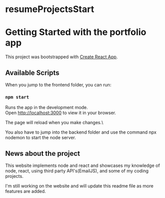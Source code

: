 # resumeProjectsStart
# Getting Started with the portfolio app

This project was bootstrapped with [Create React App](https://github.com/facebook/create-react-app).

## Available Scripts

When you jump to the frontend folder, you can run:

### `npm start`

Runs the app in the development mode.\
Open [http://localhost:3000](http://localhost:3000) to view it in your browser.

The page will reload when you make changes.\

You also have to jump into the backend folder and use the command npx nodemon to start the node server.

## News about the project

This website implements node and react and showcases my knowledge of node, react, using third party API's(EmailJS), and some of my
coding projects.


I'm still working on the website and will update this readme file as more features are added.


